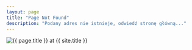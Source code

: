 ```yaml
---
layout: page
title: "Page Not Found"
description: "Podany adres nie istnieje, odwiedź stronę główną..."
---  
```


<img src="{{ site.url }}/images/404.jpg" alt="{{ page.title }} at {{ site.title }}">

